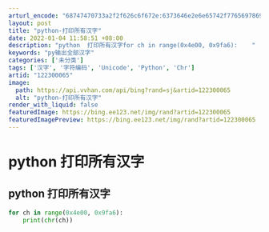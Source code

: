 ```yaml
---
arturl_encode: "68747470733a2f2f626c6f672e:6373646e2e6e65742f77656978696e5f34343439333834312f:61727469636c652f64657461696c732f313232333030303635"
layout: post
title: "python-打印所有汉字"
date: 2022-01-04 11:58:51 +08:00
description: "python  打印所有汉字for ch in range(0x4e00, 0x9fa6):    "
keywords: "py输出全部汉字"
categories: ['未分类']
tags: ['汉字', '字符编码', 'Unicode', 'Python', 'Chr']
artid: "122300065"
image:
  path: https://api.vvhan.com/api/bing?rand=sj&artid=122300065
  alt: "python-打印所有汉字"
render_with_liquid: false
featuredImage: https://bing.ee123.net/img/rand?artid=122300065
featuredImagePreview: https://bing.ee123.net/img/rand?artid=122300065
---
```


# python 打印所有汉字

## python 打印所有汉字

```python
for ch in range(0x4e00, 0x9fa6):
    print(chr(ch))

```